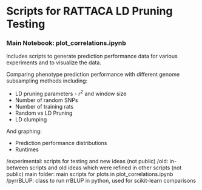 # Scripts for RATTACA LD Pruning Testing

### Main Notebook: plot_correlations.ipynb

Includes scripts to generate prediction performance data for various experiments and to visualize the data. 

Comparing phenotype prediction performance with different genome subsampling methods including:
- LD pruning parameters - $r^2$ and window size 
- Number of random SNPs
- Number of training rats
- Random vs LD Pruning
- LD clumping

And graphing:
- Prediction performance distributions
- Runtimes

/experimental: scripts for testing and new ideas (not public)
/old: in-between scripts and old ideas which were refined in other scripts (not public)
main folder: main scripts for plots in plot_correlations.ipynb
/pyrrBLUP: class to run rrBLUP in python, used for scikit-learn comparisons